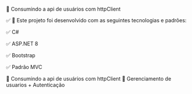 🚀  Consumindo a api de usuários com httpClient

✅ 🚀 Este projeto foi desenvolvido com as seguintes tecnologias e padrões:

✅ C#

✅ ASP.NET 8
 
✅ Bootstrap

✅ Padrão MVC
 
🚀  Consumindo a api de usuários com httpClient
📁 Gerenciamento de usuarios + Autenticação
